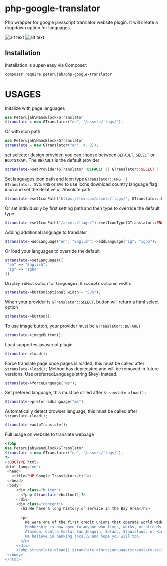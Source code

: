 # php-google-translator
Php wrapper for google javascript translator website plugin. It will create a dropdown option for languages.

![alt text](https://github.com/peterujah/php-google-translator/blob/df2497403282a8d3a9cd629649aa361d3100a503/assets/en.jpg)
![alt text](https://github.com/peterujah/php-google-translator/blob/df2497403282a8d3a9cd629649aa361d3100a503/assets/cn.jpg)


## Installation

Installation is super-easy via Composer:

```md
composer require peterujah/php-google-translator
```


# USAGES

Initalize with page languages
```php 
use Peterujah\NanoBlock\GTranslator;
$translate = new GTranslator("en", "/assets/flags/");
```

Or with icon path
```php 
use Peterujah\NanoBlock\GTranslator;
$translate = new GTranslator("en", 0, 2));
```

set selector design provider, you can choose between `DEFAULT`, `SELECT` or `BOOTSTRAP.`
The `DEFAULT` is the default provider
```php 
$translate->setProvider(GTranslator::DEFAULT || GTranslator::SELECT || GTranslator::BOOTSTRAP);
```

Set languages icon path and icon type `GTranslator::PNG || GTranslator::SVG`.
`PNG` or `SVG` to use icons download country language flag icon and set the Relative or Absolute path

```php
$translate->setIconPath("https://foo.com/assets/flags/", GTranslator::PNG);
 ```
Or set individually by first setting path and then type to override the default type

```php
$translate->setIconPath("/assets/flags/")->setIconType(GTranslator::PNG);
 ```
 
 Adding additional language to translator
 ```php
 $translate->addLanguage("en", "English")->addLanguage("ig", "Igbo");
 ```
 
 Or load your languages to override the default 
 
 ```php
 $translate->setLanguages([
  "en" => "English",
  "ig" => "Igbo"
 ])
 ```
 
 Display select option for languages, it accepts optional width.
 ```php 
 $translate->button(optional width = "50%");
 ```
 
 When your provider is `GTranslator::SELECT`, button will return a html select option 
  ```php 
 $translate->button();
 ```
 
  To use image button, your provider must be `GTranslator::DEFAULT`
  ```php 
 $translate->imageButton();
 ```
 
 Load supportes javascript plugin
 ```php 
 $translate->load();
 ```
 
  Force translate page once pages is loaded, this must be called after `$translate->load();`
  Method has deprecated and will be removed in future versions. 
  Use preferredLanguage(string $key) instead.
 ```php 
$translate->forceLanguage("ms");
 ```

  Set prefered language, this must be called after `$translate->load();`
 ```php 
$translate->preferredLanguage("ms");
 ```

  Automatically detect browser language, this must be called after `$translate->load();`
 ```php 
$translate->autoTranslate();
 ```


 
 Full usage on website to translate webpage
 
 ```php
<?php 
 use Peterujah\NanoBlock\GTranslator;
 $translate = new GTranslator("en", "/assets/flags/");
?>
<!DOCTYPE html>
<html lang="en">
  <head>
    <title>PHP Google Translator</title>
  </head>
  <body>
      <div class="button">
        <?php $translate->button();?>
      </div>
      <div class="content">
        <h2>We have a long history of service in the Bay Area</h2>

        <p>
          We were one of the first credit unions that operate world wide, founded in 1932 as City &amp; County Employees' Credit Union. 
          Membership is now open to anyone who lives, works, or attends school in 
          Alameda, Contra Costa, San Joaquin, Solano, Stanislaus, or Kings counties in California. 
          We believe in banking locally and hope you will too. 
        </p>
      </div>
      <?php $translate->load();$translate->forceLanguage($translate->siteLang);?>
  </body>
</html>
```
 
